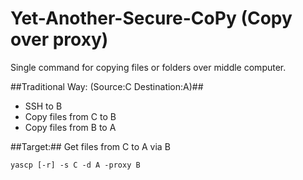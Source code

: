 Yet-Another-Secure-CoPy (Copy over proxy)
=========================================
  Single command for copying files or folders over middle computer.

##Traditional Way: (Source:C Destination:A)##

* SSH to B
* Copy files from C to B
* Copy files from B to A

##Target:##
  Get files from C to A via B

    yascp [-r] -s C -d A -proxy B
